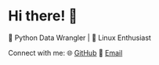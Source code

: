 # Hi there! 👋

🐍 Python Data Wrangler | 🐧 Linux Enthusiast

Connect with me:
🌐 [GitHub](https://github.com/antimony051)
📧 [Email](mailto:cleancat42@proton.me)
